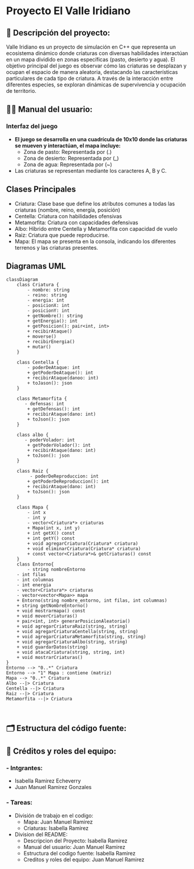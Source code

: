 # Proyecto El Valle Iridiano
## 📘 Descripción del proyecto:
Valle Iridiano es un proyecto de simulación en C++ que representa un ecosistema dinámico donde criaturas con diversas habilidades interactúan en un mapa dividido en zonas específicas (pasto, desierto y agua). El objetivo principal del juego es observar cómo las criaturas se desplazan y ocupan el espacio de manera aleatoria, destacando las características particulares de cada tipo de criatura. A través de la interacción entre diferentes especies, se exploran dinámicas de supervivencia y ocupación de territorio.
## 🧑‍💻 Manual del usuario:
### Interfaz del juego
- **El juego se desarrolla en una cuadrícula de 10x10 donde las criaturas se mueven y interactúan, el mapa incluye:**
    - Zona de pasto: Representada por (.)
    - Zona de desierto: Representada por (_)
    - Zona de agua: Representada por (~)
- Las criaturas se representan mediante los caracteres A, B y C.

## Clases Principales
- Criatura: Clase base que define los atributos comunes a todas las criaturas (nombre, reino, energía, posición)
- Centella: Criatura con habilidades ofensivas
- Metamorfita: Criatura con capacidades defensivas
- Albo: Híbrido entre Centella y Metamorfita con capacidad de vuelo
- Raiz: Criatura que puede reproducirse.
- Mapa: El mapa se presenta en la consola, indicando los diferentes terrenos y las criaturas presentes.

## Diagramas UML

```mermaid
classDiagram
    class Criatura {
        - nombre: string
        - reino: string
        - energia: int
        - posicionX: int
        - posicionY: int
        + getNombre(): string
        + getEnergia(): int
        + getPosicion(): pair<int, int>
        + recibirAtaque()
        + moverse()
        + recibirEnergia()
        + mutar()
    }
    
    class Centella {
        - poderDeAtaque: int
        + getPoderDeAtaque(): int
        + recibirAtaque(danoo: int)
        + toJason(): json
    }
    
    class Metamorfita {
       - defensas: int
        + getDefensas(): int
        + recibirAtaque(dano: int)
        + toJson(): json
    }
    
    class albo {
       - poderVolador: int
        + getPoderVolador(): int
        + recibirAtaque(dano: int)
        + toJson(): json
    }
    
    class Raiz {
         - poderDeReproduccion: int
        + getPoderDeReproduccion(): int
        + recibirAtaque(dano: int)
        + toJson(): json
    }
 
    class Mapa {
        - int x
        - int y
        - vector<Criatura*> criaturas
        + Mapa(int x, int y)
        + int getX() const
        + int getY() const
        + void agregarCriatura(Criatura* criatura)
        + void eliminarCriatura(Criatura* criatura)
        + const vector<Criatura*>& getCriaturas() const
    }
    class Entorno{
        - string nombreEntorno
    - int filas
    - int columnas
    - int energia
    - vector<Criatura*> criaturas
    - vector<vector<Mapa>> mapa
    + Entorno(string nombre_entorno, int filas, int columnas)
    + string getNombreEntorno()
    + void mostrarmapa() const
    + void moverCriaturas()
    + pair<int, int> generarPosicionAleatoria()
    + void agregarCriaturaRaiz(string, string)
    + void agregarCriaturaCentella(string, string)
    + void agregarCriaturaMetamorfita(string, string)
    + void agregarCriaturaAlbo(string, string)
    + void guardarDatos(string)
    + void atacaCriatura(string, string, int)
    + void mostrarCriaturas()
}
Entorno --> "0..*" Criatura
Entorno --> "1" Mapa : contiene (matriz)
Mapa --> "0..*" Criatura
Albo --|> Criatura
Centella --|> Criatura
Raiz --|> Criatura
Metamorfita --|> Criatura
        
    
```
    
## 🗂️ Estructura del código fuente:
## 👥 Créditos y roles del equipo:
### - Intgrantes:
- Isabella Ramirez Echeverry
- Juan Manuel Ramirez Gonzales
### - Tareas:
- División de trabajo en el codigo:
    - Mapa: Juan Manuel Ramirez
    - Criaturas: Isabella Ramirez
- Division del README:
    - Descripcion del Proyecto: Isabella Ramirez
    - Manual del usuario: Juan Manuel Ramirez
    - Estructura del codigo fuente: Isabella Ramirez
    - Creditos y roles del equipo: Juan Manuel Ramirez
